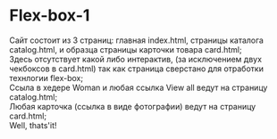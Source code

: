 # Flex-box-1
 Сайт состоит из 3 страниц: главная index.html, страницы каталога catalog.html, и образца страницы карточки товара card.html;  
 Здесь отсутствует какой либо интерактив, (за исключением двух чекбоксов в card.html) так как страница сверстано для отработки технлогии flex-box;  
 Ссыла в хедере Woman и любая ссылка View all  ведут на страницу catalog.html;  
 Любая карточка (ссылка в виде фотографии) ведут на страницу card.html;  
 Well, thats'it!  

